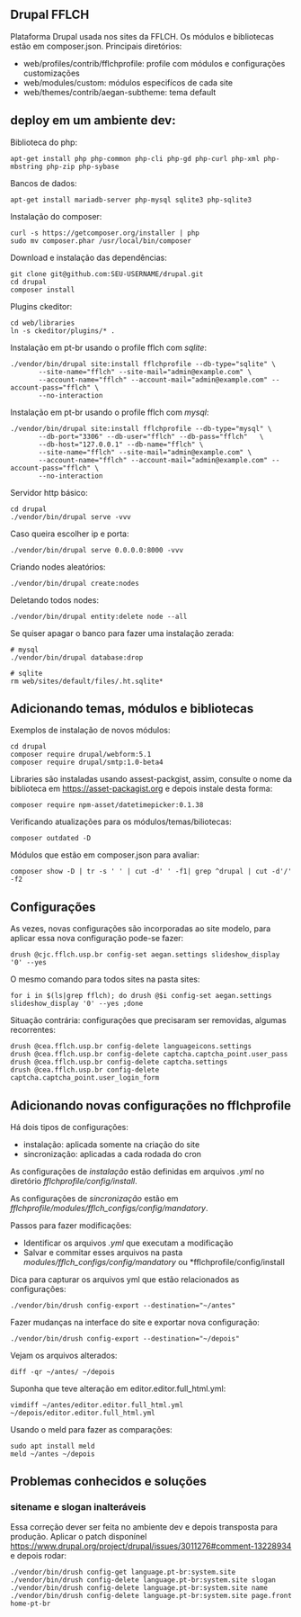 ## Drupal FFLCH

Plataforma Drupal usada nos sites da FFLCH. Os módulos e bibliotecas
estão em composer.json. Principais diretórios:

 - web/profiles/contrib/fflchprofile: profile com módulos e configurações customizações
 - web/modules/custom: módulos especifícos de cada site
 - web/themes/contrib/aegan-subtheme: tema default

## deploy em um ambiente dev:

Biblioteca do php:

    apt-get install php php-common php-cli php-gd php-curl php-xml php-mbstring php-zip php-sybase

Bancos de dados:

    apt-get install mariadb-server php-mysql sqlite3 php-sqlite3

Instalação do composer:

    curl -s https://getcomposer.org/installer | php
    sudo mv composer.phar /usr/local/bin/composer

Download e instalação das dependências:

    git clone git@github.com:SEU-USERNAME/drupal.git
    cd drupal
    composer install

Plugins ckeditor:

    cd web/libraries
    ln -s ckeditor/plugins/* .

Instalação em pt-br usando o profile fflch com *sqlite*:

    ./vendor/bin/drupal site:install fflchprofile --db-type="sqlite" \
           --site-name="fflch" --site-mail="admin@example.com" \
           --account-name="fflch" --account-mail="admin@example.com" --account-pass="fflch" \
           --no-interaction

Instalação em pt-br usando o profile fflch com *mysql*:

    ./vendor/bin/drupal site:install fflchprofile --db-type="mysql" \
           --db-port="3306" --db-user="fflch" --db-pass="fflch"   \
           --db-host="127.0.0.1" --db-name="fflch" \
           --site-name="fflch" --site-mail="admin@example.com" \
           --account-name="fflch" --account-mail="admin@example.com" --account-pass="fflch" \
           --no-interaction

Servidor http básico:

    cd drupal
    ./vendor/bin/drupal serve -vvv

Caso queira escolher ip e porta:

    ./vendor/bin/drupal serve 0.0.0.0:8000 -vvv

Criando nodes aleatórios:

    ./vendor/bin/drupal create:nodes

Deletando todos nodes:

    ./vendor/bin/drupal entity:delete node --all

Se quiser apagar o banco para fazer uma instalação zerada:

    # mysql
    ./vendor/bin/drupal database:drop

    # sqlite
    rm web/sites/default/files/.ht.sqlite*

## Adicionando temas, módulos e bibliotecas

Exemplos de instalação de novos módulos:

    cd drupal
    composer require drupal/webform:5.1
    composer require drupal/smtp:1.0-beta4

Libraries são instaladas usando assest-packgist, assim,
consulte o nome da biblioteca em https://asset-packagist.org e
depois instale desta forma:

    composer require npm-asset/datetimepicker:0.1.38

Verificando atualizações para os módulos/temas/biliotecas:

    composer outdated -D

Módulos que estão em composer.json para avaliar:

    composer show -D | tr -s ' ' | cut -d' ' -f1| grep ^drupal | cut -d'/' -f2

## Configurações

As vezes, novas configurações são incorporadas ao site modelo, para aplicar essa
nova configuração pode-se fazer:

    drush @cjc.fflch.usp.br config-set aegan.settings slideshow_display '0' --yes

O mesmo comando para todos sites na pasta sites:

    for i in $(ls|grep fflch); do drush @$i config-set aegan.settings slideshow_display '0' --yes ;done

Situação contrária: configurações que precisaram ser removidas,
algumas recorrentes:

    drush @cea.fflch.usp.br config-delete languageicons.settings
    drush @cea.fflch.usp.br config-delete captcha.captcha_point.user_pass
    drush @cea.fflch.usp.br config-delete captcha.settings
    drush @cea.fflch.usp.br config-delete captcha.captcha_point.user_login_form

## Adicionando novas configurações no fflchprofile

Há dois tipos de configurações:

 - instalação: aplicada somente na criação do site
 - sincronização: aplicadas a cada rodada do cron

As configurações de *instalação* estão definidas em arquivos
*.yml* no diretório *fflchprofile/config/install*.

As configurações de *sincronização* estão
em *fflchprofile/modules/fflch_configs/config/mandatory*.

Passos para fazer modificações:

- Identificar os arquivos *.yml* que executam a modificação
- Salvar e commitar esses arquivos na pasta *modules/fflch_configs/config/mandatory* ou *fflchprofile/config/install


Dica para capturar os arquivos yml que estão relacionados as configurações:

    ./vendor/bin/drush config-export --destination="~/antes"

Fazer mudanças na interface do site e exportar nova configuração:

    ./vendor/bin/drush config-export --destination="~/depois"

Vejam os arquivos alterados:

    diff -qr ~/antes/ ~/depois

Suponha que teve alteração em editor.editor.full_html.yml:

    vimdiff ~/antes/editor.editor.full_html.yml ~/depois/editor.editor.full_html.yml

Usando o meld para fazer as comparações:

    sudo apt install meld
    meld ~/antes ~/depois

## Problemas conhecidos e soluções

### sitename e slogan inalteráveis

Essa correção dever ser feita no ambiente dev e depois
transposta para produção. Aplicar o patch disponínel
https://www.drupal.org/project/drupal/issues/3011276#comment-13228934
e depois rodar:

    ./vendor/bin/drush config-get language.pt-br:system.site
    ./vendor/bin/drush config-delete language.pt-br:system.site slogan
    ./vendor/bin/drush config-delete language.pt-br:system.site name
    ./vendor/bin/drush config-delete language.pt-br:system.site page.front home-pt-br

